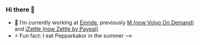 ### Hi there 👋

- 🔭 I’m currently working at [Einride](https://www.einride.tech/), previously [M (now Volvo On Demand)](https://www.volvocars.com/se/on-demand) and [iZettle (now Zettle by Paypal)](https://www.zettle.com/)
- ⚡ Fun fact: I eat Pepparkakor in the summer
-->
